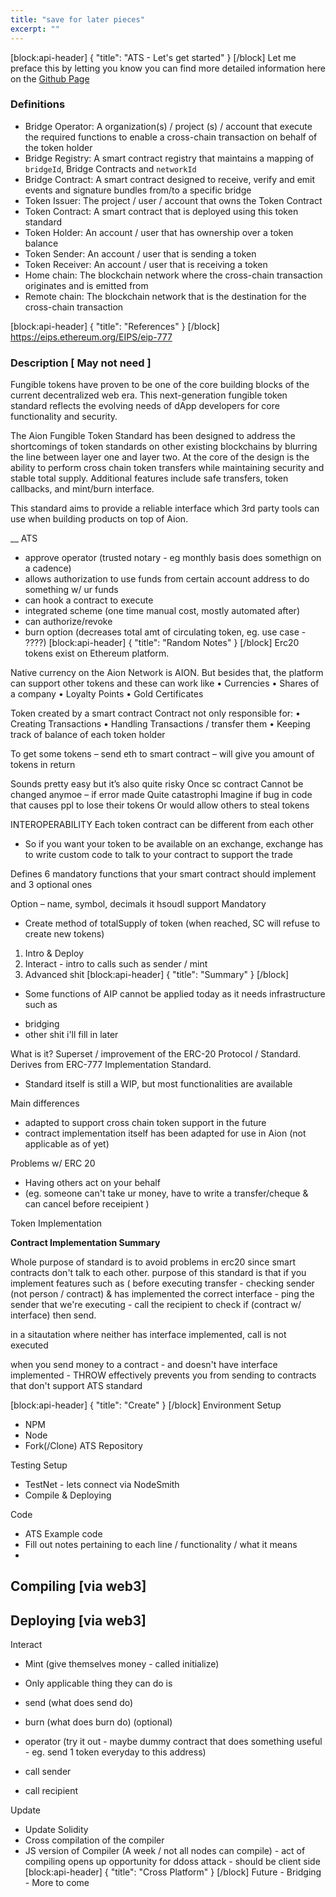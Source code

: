 ```yaml
---
title: "save for later pieces"
excerpt: ""
---
```

[block:api-header]
{
  "title": "ATS - Let's get started"
}
[/block]
Let me preface this by letting you know you can find more detailed information here on the <a href="https://github.com/aionnetwork/AIP/issues/4" target="_blank">Github Page</a>

### Definitions
* Bridge Operator: A organization(s) / project (s) / account that execute the required functions to enable a cross-chain transaction on behalf of the token holder
* Bridge Registry: A smart contract registry that maintains a mapping of `bridgeId`, Bridge Contracts and `networkId`
* Bridge Contract: A smart contract designed to receive, verify and emit events and signature bundles from/to a specific bridge
* Token Issuer: The project / user / account that owns the Token Contract
* Token Contract: A smart contract that is deployed using this token standard
* Token Holder: An account / user that has ownership over a token balance
* Token Sender: An account / user that is sending a token
* Token Receiver: An account / user that is receiving a token
* Home chain: The blockchain network where the cross-chain transaction originates and is emitted from
* Remote chain: The blockchain network that is the destination for the cross-chain transaction

[block:api-header]
{
  "title": "References"
}
[/block]
https://eips.ethereum.org/EIPS/eip-777

### Description [ May not need ]
Fungible tokens have proven to be one of the core building blocks of the current decentralized web era. This next-generation fungible token standard reflects the evolving needs of dApp developers for core functionality and security.

The Aion Fungible Token Standard has been designed to address the shortcomings of token standards on other existing blockchains by blurring the line between layer one and layer two. At the core of the design is the ability to perform cross chain token transfers while maintaining security and stable total supply. Additional features include safe transfers, token callbacks, and mint/burn interface.

This standard aims to provide a reliable interface which 3rd party tools can use when building products on top of Aion.

__
ATS 
- approve operator (trusted notary - eg monthly basis does somethign on a cadence)
- allows authorization to use funds from certain account address to do something w/ ur funds
- can hook a contract to execute  
- integrated scheme (one time manual cost, mostly automated after) 
- can authorize/revoke 
- burn option (decreases total amt of circulating token, eg. use case - ????)
[block:api-header]
{
  "title": "Random Notes"
}
[/block]
Erc20 tokens exist on Ethereum platform. 

Native currency on the Aion Network is AION. But besides that, the platform can support other tokens and these can work like 
•	Currencies
•	Shares of a company
•	Loyalty Points
•	Gold Certificates


Token created by a smart contract 
Contract not only responsible for:
•	Creating Transactions
•	Handling Transactions / transfer them
•	Keeping track of balance of each token holder

To get some tokens – send eth to smart contract – will give you amount of tokens in return 

Sounds pretty easy but it’s also quite risky
Once sc contract
Cannot be changed anymoe – if error made
Quite catastrophi
Imagine if bug in code that causes ppl to lose their tokens
Or would allow others to steal tokens


INTEROPERABILITY
Each token contract can be different from each other 
-	So if you want your token to be available on an exchange, exchange has to write custom code to talk to your contract to support the trade 


Defines 6 mandatory functions that your smart contract should implement and  3 optional ones

Option – name, symbol, decimals it hsoudl support
Mandatory
-	Create method of totalSupply of token (when reached, SC will refuse to create new tokens)


1. Intro & Deploy
2. Interact - intro to calls such as sender / mint
3. Advanced shit 
[block:api-header]
{
  "title": "Summary"
}
[/block]
* Some functions of AIP cannot be applied today as it needs infrastructure such as
 - bridging
 - other shit i'll fill in later 


What is it?
Superset / improvement of the ERC-20 Protocol / Standard. Derives from ERC-777 Implementation Standard.

- Standard itself is still a WIP, but most functionalities are available 

Main differences 
- adapted to support cross chain token support in the future
- contract implementation itself has been adapted for use in Aion (not applicable as of yet)

Problems w/ ERC 20
- Having others act on your behalf 
- (eg. someone can't take ur money, have to write a transfer/cheque & can cancel before receipient )




Token Implementation

**Contract Implementation Summary**

Whole purpose of standard is to avoid problems in erc20 since smart contracts don't talk to each other. purpose of this standard is that if you implement features such as
 (
before executing transfer - checking sender (not person / contract) & has implemented the correct interface - ping the sender that we're executing - call the recipient to check if (contract w/ interface) then send. 

in a sitautation where neither has interface implemented, call is not executed

when you send money to a contract - and doesn't have interface implemented - THROW
effectively prevents you from sending to contracts that don't support ATS standard 


[block:api-header]
{
  "title": "Create"
}
[/block]
Environment Setup
- NPM
- Node
- Fork(/Clone) ATS Repository

Testing Setup 
- TestNet - lets connect via NodeSmith 
- Compile & Deploying 



Code 
- ATS Example code
- Fill out notes pertaining to each line / functionality / what it means
- 

Compiling [via web3]
- 
Deploying [via web3]
- 

Interact 
- Mint  (give themselves money - called initialize) 
- Only applicable thing they can do is 
- send (what does send do)
- burn (what does burn do)
(optional) 
- operator (try it out - maybe dummy contract that does something useful - eg. send 1 token everyday to this address)  

- call sender
- call recipient 


Update 
- Update Solidity
- Cross compilation of the compiler 
- JS version of Compiler (A week / not all nodes can compile)  - act of compiling opens up opportunity for ddoss attack - should be client side  
[block:api-header]
{
  "title": "Cross Platform"
}
[/block]
Future - Bridging - More to come
